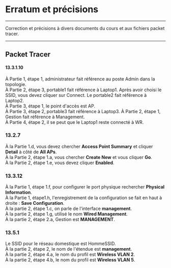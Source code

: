 # Erratum et précisions
---
Correction et précisions à divers documents du cours et aux fichiers packet tracer.  

---

## Packet Tracer
#### 13.3.1.10
À Partie 1, étape 1, administrateur fait référence au poste Admin dans la topologie.  
À Partie 2, étape 3, portable1 fait référence à Laptop1. Après avoir choisi le SSID, vous devez cliquer sur Connect. Le portable2 fait référence à Laptop2.  
À Partie 3, étape 1, le point d'accès est AP.  
À Partie 3, étape 2, portable3 fait référence à Laptop3.
À Partie 2, étape 1, Gestion fait référence à Management.  
À Partie 4, étape 2, il se peut que le Laptop1 reste connecté à WR.

### 13.2.7
À la Partie 1.d, vous devez chercher **Access Point Summary** et cliquer **Detail** à côté de **All APs**.  
À la Partie 2, étape 1.a, vous chercher **Create New** et vous cliquer **Go**.  
À la Partie 2, étape 1.e, vous devez cliquer **Enabled**.  
  
### 13.3.12
À la Partie 1, étape 1.f, pour configurer le port physique rechercher **Physical Information**.  
À la Partie 1, étape1.h, l'enregistrement de la configuration se fait en haut à droite : **Save Configuration**.  
À la partie 2, étape 1.c, on parle de l'interface **management**.  
À la partie 2, étape 1.g, utilisé le nom **Wired Management**.  
À la partie 2, étape 2.a, Gestion est **MANAGEMENT**.  

### 13.5.1
Le SSID pour le réseau domestique est HommeSSID.  
À la partie 2, étape 2, le nom de l'étendue est **management**.  
À la partie 2, étape 4.a, le nom du profil est **Wireless VLAN 2**.  
À la partie 2, étape 4.b, le nom du profil est **Wireless VLAN 5**.  

